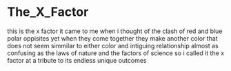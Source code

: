 # The_X_Factor
<ing src="https://github.com/christianfrederique/The_X_Factor/blob/master/designpossible.png">
  
<p> this is the x factor it came to me when i thought of the clash of red and blue polar oppisites yet when they come together they make another color that does not seem simmilar to either color and intiguing relationship almost as confusing as the laws of nature and the factors of science so i called it the x factor at a tribute to its endless unique outcomes</p>
